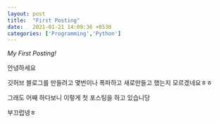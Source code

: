 ```yaml
---
layout: post
title:  "First Posting"
date:   2021-01-21 14:09:36 +0530
categories: ['Programming','Python']
---
```

*My First Posting!*

안녕하세요

깃허브 블로그를 만들려고 몇번이나 폭파하고 새로만들고 했는지 모르겠네요ㅎㅎ

그래도 어째 하다보니 이렇게 첫 포스팅을 하고 있습니당

부끄럽넹ㅎ
